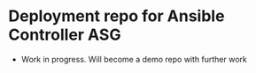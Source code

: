 # Deployment repo for Ansible Controller ASG 

- Work in progress. Will become a demo repo with further work